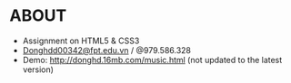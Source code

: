 # ABOUT
* Assignment on HTML5 & CSS3
* Donghdd00342@fpt.edu.vn / @979.586.328
* Demo: http://donghd.16mb.com/music.html (not updated to the latest version)